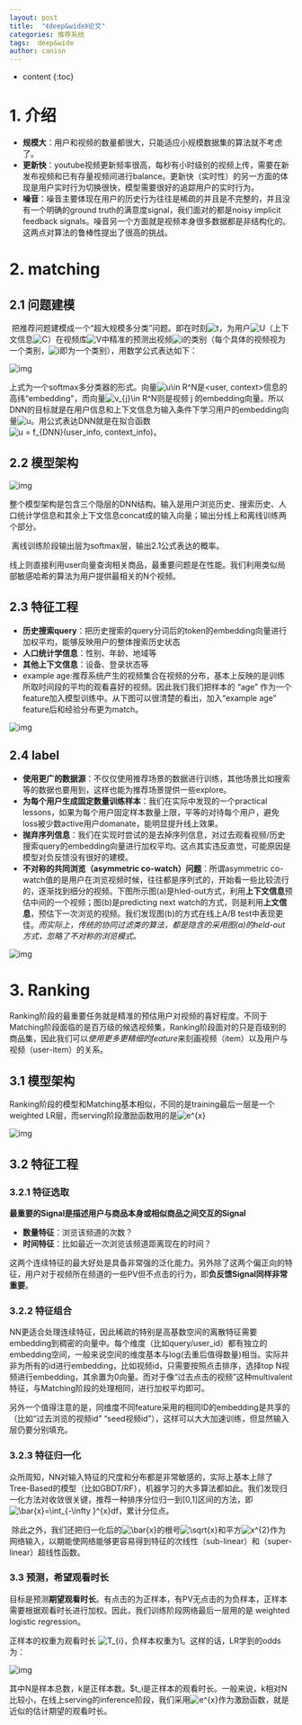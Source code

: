 ```yaml
---
layout: post
title:  "《deep&wide》论文"
categories: 推荐系统
tags:  deep&wide 
author: canisn
---
```


* content
{:toc}







# 1. 介绍

- **规模大**：用户和视频的数量都很大，只能适应小规模数据集的算法就不考虑了。
- **更新快**：youtube视频更新频率很高，每秒有小时级别的视频上传，需要在新发布视频和已有存量视频间进行balance。更新快（实时性）的另一方面的体现是用户实时行为切换很快，模型需要很好的追踪用户的实时行为。
- **噪音**：噪音主要体现在用户的历史行为往往是稀疏的并且是不完整的，并且没有一个明确的ground truth的满意度signal，我们面对的都是noisy implicit feedback signals。噪音另一个方面就是视频本身很多数据都是非结构化的。这两点对算法的鲁棒性提出了很高的挑战。

# 2. matching

## 2.1 问题建模

​	把推荐问题建模成一个“超大规模多分类”问题。即在时刻![t](https://www.zhihu.com/equation?tex=t)，为用户![U](https://www.zhihu.com/equation?tex=U)（上下文信息![C](https://www.zhihu.com/equation?tex=C)）在视频库![V](https://www.zhihu.com/equation?tex=V)中精准的预测出视频![i](https://www.zhihu.com/equation?tex=i)的类别（每个具体的视频视为一个类别，![i](https://www.zhihu.com/equation?tex=i)即为一个类别），用数学公式表达如下：

![img](https://pic4.zhimg.com/80/v2-adde74b978b971e588c002038c390e0b_hd.jpg)

上式为一个softmax多分类器的形式。向量![u\in R^N](https://www.zhihu.com/equation?tex=u%5Cin+R%5EN)是<user, context>信息的高纬“embedding”，而向量![v_{j}\in R^N](https://www.zhihu.com/equation?tex=v_%7Bj%7D%5Cin+R%5EN)则是视频 j 的embedding向量。所以DNN的目标就是在用户信息和上下文信息为输入条件下学习用户的embedding向量![u](https://www.zhihu.com/equation?tex=u)。用公式表达DNN就是在拟合函数![u = f_{DNN}(user_info, context_info)](https://www.zhihu.com/equation?tex=u+%3D+f_%7BDNN%7D%28user_info%2C+context_info%29)。

## 2.2 模型架构

![img](https://pic1.zhimg.com/80/v2-7f97ddd40285e08b64546e3a54a5d64a_hd.jpg)

​	整个模型架构是包含三个隐层的DNN结构。输入是用户浏览历史、搜索历史、人口统计学信息和其余上下文信息concat成的输入向量；输出分线上和离线训练两个部分。

​	离线训练阶段输出层为softmax层，输出2.1公式表达的概率。

​	线上则直接利用user向量查询相关商品，最重要问题是在性能。我们利用类似局部敏感哈希的算法为用户提供最相关的N个视频。

## 2.3 特征工程

- **历史搜索query**：把历史搜索的query分词后的token的embedding向量进行加权平均，能够反映用户的整体搜索历史状态
- **人口统计学信息**：性别、年龄、地域等
- **其他上下文信息**：设备、登录状态等
- example age:推荐系统产生的视频集合在视频的分布，基本上反映的是训练所取时间段的平均的观看喜好的视频。因此我们我们把样本的 “age” 作为一个feature加入模型训练中。从下图可以很清楚的看出，加入“example age” feature后和经验分布更为match。

![img](https://pic2.zhimg.com/80/v2-83f523875baab074b340b6ccea2eba02_hd.jpg)

## 2.4 label

- **使用更广的数据源**：不仅仅使用推荐场景的数据进行训练，其他场景比如搜索等的数据也要用到，这样也能为推荐场景提供一些explore。
- **为每个用户生成固定数量训练样本**：我们在实际中发现的一个practical lessons，如果为每个用户固定样本数量上限，平等的对待每个用户，避免loss被少数active用户domanate，能明显提升线上效果。
- **抛弃序列信息**：我们在实现时尝试的是去掉序列信息，对过去观看视频/历史搜索query的embedding向量进行加权平均。这点其实违反直觉，可能原因是模型对负反馈没有很好的建模。
- **不对称的共同浏览（asymmetric co-watch）问题**：所谓asymmetric co-watch值的是用户在浏览视频时候，往往都是序列式的，开始看一些比较流行的，逐渐找到细分的视频。下图所示图(a)是hled-out方式，利用**上下文信息**预估中间的一个视频；图(b)是predicting next watch的方式，则是利用**上文信息**，预估下一次浏览的视频。我们发现图(b)的方式在线上A/B test中表现更佳。*而实际上，传统的协同过滤类的算法，都是隐含的采用图(a)的held-out方式，忽略了不对称的浏览模式。*

![img](https://pic4.zhimg.com/80/v2-4c34494e753fa7ad6525f3533db31147_hd.jpg)



# 3. Ranking

​	Ranking阶段的最重要任务就是精准的预估用户对视频的喜好程度。不同于Matching阶段面临的是百万级的候选视频集，Ranking阶段面对的只是百级别的商品集，因此我们可以*使用更多更精细的feature*来刻画视频（item）以及用户与视频（user-item）的关系。

## 3.1 模型架构

Ranking阶段的模型和Matching基本相似，不同的是training最后一层是一个weighted LR层，而serving阶段激励函数用的是![e^{x} ](https://www.zhihu.com/equation?tex=e%5E%7Bx%7D+)

![img](https://pic4.zhimg.com/80/v2-33f93002d2d7f42f50e617e03ef659bd_hd.jpg)

## 3.2 特征工程

### 3.2.1 特征选取

**最重要的Signal是描述用户与商品本身或相似商品之间交互的Signal**

- **数量特征**：浏览该频道的次数？
- **时间特征**：比如最近一次浏览该频道距离现在的时间？

这两个连续特征的最大好处是具备非常强的泛化能力。另外除了这两个偏正向的特征，用户对于视频所在频道的一些PV但不点击的行为，即**负反馈Signal同样非常重要**。

### 3.2.2 特征组合

​	NN更适合处理连续特征，因此稀疏的特别是高基数空间的离散特征需要embedding到稠密的向量中。每个维度（比如query/user_id）都有独立的embedding空间，一般来说空间的维度基本与log(去重后值得数量)相当。实际并非为所有的id进行embedding，比如视频id，只需要按照点击排序，选择top N视频进行embedding，其余置为0向量。而对于像“过去点击的视频”这种multivalent特征，与Matching阶段的处理相同，进行加权平均即可。

​	另外一个值得注意的是，同维度不同feature采用的相同ID的embedding是共享的（比如“过去浏览的视频id” “seed视频id”），这样可以大大加速训练，但显然输入层仍要分别填充。

### 3.2.3 特征归一化

​	众所周知，NN对输入特征的尺度和分布都是非常敏感的，实际上基本上除了Tree-Based的模型（比如GBDT/RF），机器学习的大多算法都如此。我们发现归一化方法对收敛很关键，推荐一种排序分位归一到[0,1]区间的方法，即![\bar{x}=\int_{-\infty }^{x}df  ](https://www.zhihu.com/equation?tex=%5Cbar%7Bx%7D%3D%5Cint_%7B-%5Cinfty+%7D%5E%7Bx%7Ddf++)，累计分位点。

​	除此之外，我们还把归一化后的![\bar{x} ](https://www.zhihu.com/equation?tex=%5Cbar%7Bx%7D+)的根号![\sqrt{x} ](https://www.zhihu.com/equation?tex=%5Csqrt%7Bx%7D+)和平方![x^{2} ](https://www.zhihu.com/equation?tex=x%5E%7B2%7D+)作为网络输入，以期能使网络能够更容易得到特征的次线性（sub-linear）和（super-linear）超线性函数。

### 3.3 预测，希望观看时长

目标是预测**期望观看时长**。有点击的为正样本，有PV无点击的为负样本，正样本需要根据观看时长进行加权。因此，我们训练阶段网络最后一层用的是 weighted logistic regression。

正样本的权重为观看时长 ![T_{i}](https://www.zhihu.com/equation?tex=T_%7Bi%7D)，负样本权重为1。这样的话，LR学到的odds为：

![img](https://pic1.zhimg.com/80/v2-4b76c3502d11f87785fb32712ec4b623_hd.jpg)

其中N是样本总数，k是正样本数。$t_i是正样本的观看时长。一般来说，k相对N比较小，在线上serving的inference阶段，我们采用![e^{x} ](https://www.zhihu.com/equation?tex=e%5E%7Bx%7D+)作为激励函数，就是近似的估计期望的观看时长。


